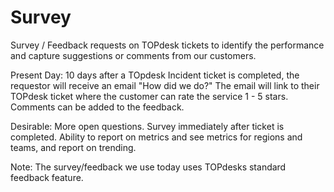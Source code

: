 # Survey

Survey / Feedback requests on TOPdesk tickets to identify the performance and capture suggestions or comments from our customers. 

Present Day: 
10 days after a TOpdesk Incident ticket is completed, the requestor will receive an email "How did we do?"
The email will link to their TOPdesk ticket where the customer can rate the service 1 - 5 stars. 
Comments can be added to the feedback. 

Desirable: 
More open questions.
Survey immediately after ticket is completed.
Ability to report on metrics and see metrics for regions and teams, and report on trending.

Note:
The survey/feedback we use today uses TOPdesks standard feedback feature.
